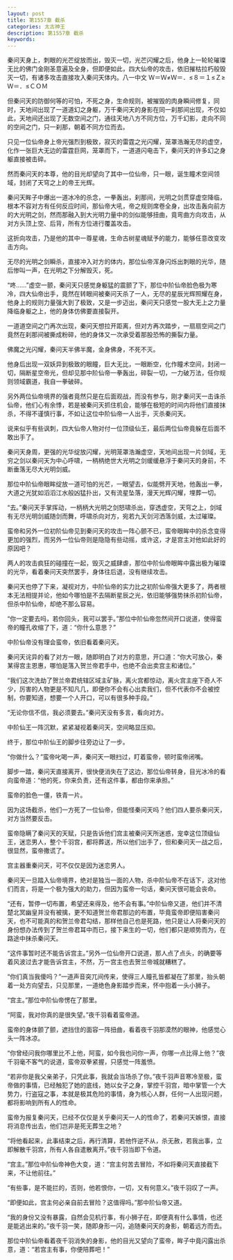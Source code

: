 ```yaml
---
layout: post
title: 第1557章 截杀
categories: 太古神王
description: 第1557章 截杀
keywords:
---
```


秦问天身上，刺眼的光芒绽放而出，毁灭一切，光芒闪耀之后，他身上一轮轮璀璨无比的佛门金刚圣意遍及全身，但即便如此，四大仙帝的攻击，依旧摧枯拉朽般毁灭一切，有诸多攻击直接攻入秦问天体内。八一中文 Ｗ＝Ｗ≠Ｗ＝．≤８＝１≤Ｚ≥Ｗ＝．≤ＣＯＭ

但秦问天的防御何等的可怕，不死之身，生命规则，被摧毁的肉身瞬间修复，同时，天地间出现了一道道幻之身躯，万千秦问天的身影在同一刹那间出现，不仅如此，天地间还出现了无数空间之门，通往天地八方不同方位，万千幻影，走向不同的空间之门，只一刹那，朝着不同方位而去。

只见一位仙帝身上帝光强烈到极致，寂灭的雷霆之光闪耀，笼罩浩瀚无尽的虚空，化作一张巨大无边的雷霆巨网，笼罩而下，一道道闪电击下，秦问天的许多幻之身躯直接被击碎。

然而秦问天的本尊，他的目光却望向了其中一位仙帝，只一眼，诞生瞳术空间领域，封闭了天穹之上的帝王光辉。

秦问天眸子中爆出一道冰冷的杀念，一拳轰出，刹那间，光明之剑贯穿虚空降临，根本不容对方有任何反应时间，那仙帝大吼，帝之规则席卷全身，出攻击轰向前方的大光明之剑，然而那融入到大光明力量中的剑似能够扭曲，竟弯曲方向攻击，从对方头顶上空、后背，所有方位进行覆盖攻击。

这折向攻击，乃是他的其中一尊星魂，生命古树星魂赋予的能力，能够任意改变攻击方向。

无尽的光明之剑瞬杀，直接冲入对方的体内，那位仙帝浑身闪烁出刺眼的光华，随后惨叫一声，在光明之下分解毁灭，死。

“咚……”虚空一颤，秦问天只感觉身躯猛的震颤了下，那位中阶仙帝脸色极为寒冷，四大仙帝出手，竟然在转眼间被秦问天杀了一人，无尽的星辰光辉照耀在身，他身上的规则力量强大到了极致，又是一步迈出，秦问天只感觉一股大无上之力量降临身躯之上，他的身体仿佛要直接裂开。

一道道空间之门再次出现，秦问天想拉开距离，但对方再次踏步，一扇扇空间之门竟然在刹那间被撕成粉碎，他的身体又一次承受着那股恐怖的撕裂力量。

佛魔之光闪耀，秦问天半佛半魔，金身佛身，不死不灭。

他身后出现一双妖异到极致的眼瞳，巨大无比，一眼断空，化作瞳术空间，封闭一切，隔断星空帝光，但却见那中阶仙帝一拳轰出，碎裂一切，一力破万法，任你规则领域霸道，我自一拳破碎。

另外两位仙帝境界的强者竟然只是在后面观战，而没有参与，刚才秦问天一击诛杀仙帝，他们心有余悸，若是被秦问天抓住机会，能够在极短的时间内将他们直接抹杀，不得不谨慎行事，不如让这位中阶仙帝一人出手，灭杀秦问天。

说来似乎有些讽刺，四大仙帝人物对付一位顶级仙王，最后两位仙帝竟躲在后面不敢出手了。

秦问天身周，更强的光华绽放闪耀，光明笼罩浩瀚虚空，天地间出现一片剑域，无穷之剑以秦问天为中心呼啸，一柄柄绝世大光明之剑缓缓悬浮于秦问天的身前，不断垂落无尽大光明剑威。

那位中阶仙帝眼眸绽放一道可怕的光芒，一眼望去，似能劈开天地，他轰出一拳，大道之光犹如滔滔江水般凶猛扑出，又有流星坠落，漫天光辉闪耀，埋葬一切。

“去。”秦问天手掌挥动，一柄柄大光明之剑怒啸杀出，穿透虚空，天穹之上，剑域有无尽光明剑威随剑而舞，呼啸杀向对方，宛若九天剑河洒落剑威，太过璀璨。

蛮帝和另外一位初阶仙帝见到秦问天的攻击一阵心颤不已，蛮帝眼眸中的杀念变得更加的强烈，而另外一位仙帝则是隐隐有些动摇，或许这，才是宫主对他如此好的原因吧？

两人的攻击疯狂的碰撞在一起，毁灭之威肆虐，那位中阶仙帝眼眸中露出极为璀璨的光华，看着秦问天突然罢手，身体往后退，没有继续攻击。

秦问天也停了下来，凝视对方，中阶仙帝的实力比之初阶仙帝强大更多了，两者根本无法相提并论，他如今哪怕是不去隔断星辰之光，依旧能够强势抹杀初阶仙帝，但杀中阶仙帝，却绝不那么容易。

“你一定要去吗，若你回头，我可以罢手。”那位中阶仙帝忽然间开口说道，使得蛮帝的瞳孔收缩了下，道：“你什么意思？”

中阶仙帝没有理会蛮帝，依旧看着秦问天。

秦问天诧异的看了对方一眼，随即明白了对方的意思，开口道：“你大可放心，秦某得宫主恩惠，哪怕是落入贺兰帝君手中，也绝不会出卖宫主和诸位。”

“我们这次洗劫了贺兰帝君统辖区域主矿脉，离火宫都惊动，离火宫主座下奇人不少，厉害的人物更是不知凡几，即便你不会有心出卖我们，但不代表你不会被控制，你要知道，想要一个人开口，可以有很多种手段。”

“无论你信不信，我必须要去。”秦问天没有多言，看向对方。

中阶仙王一阵沉默，紧紧凝视着秦问天，空间略显压抑。

终于，那位中阶仙王的脚步往旁边让了一步。

“你做什么？”蛮帝叱喝一声，秦问天一眼扫过，盯着蛮帝，顿时蛮帝闭嘴。

脚步一踏，秦问天直接离开，很快便消失在了这边，那位仙帝转身，目光冰冷的看向蛮帝道：“他的死，你来负责，还有这件事，都由你来承担。”

蛮帝的脸色一僵，铁青一片。

因为这场截杀，他们一方死了一位仙帝，但能怪秦问天吗？他们四人要杀秦问天，对方当然要反击。

蛮帝隐瞒了秦问天的天赋，只是告诉他们宫主被秦问天所迷惑，宠幸这位顶级仙王，迷恋男人，整个千羽宫，都将葬送，所以他们出手了，但和秦问天一战之后，很显然，蛮帝撒谎了。

宫主器重秦问天，可不仅仅是因为迷恋男人。

秦问天一旦踏入仙帝境界，绝对是独当一面的人物，杀中阶仙帝不在话下，这对他们而言，将是一个极为强大的助力，但因为蛮帝一句话，秦问天很可能会丧命。

“还有，暂停一切布置，希望还来得及，他不会有事。”中阶仙帝又道，他们并不清楚北冥幽皇并没有被擒，更不知道贺兰帝君那边的布置，毕竟蛮帝即便陷害秦问天，也不可能真的和贺兰帝君勾结，那样他自己也是死路，他只是让人将秦问天的身份想办法传到了贺兰帝君耳中而已，接下来生的一切，他们都只是顺势而为，在路途中抹杀秦问天。

“这件事暂时还不能告诉宫主。”另外一位仙帝开口说道，那人点了点头，的确要等着风波过去才能告诉宫主，不然，万一宫主也去贺兰帝城就糟糕了。

“你们真当我傻吗？”一道声音突兀间传来，使得三人瞳孔皆都凝在了那里，抬头朝着一处方向望去，只见那里，一道绝色身影踏步而来，怀中抱着一头小狮子。

“宫主。”那位中阶仙帝愣在了那里。

“阿蛮，我对你真的是很失望。”夜千羽看着蛮帝道。

蛮帝的身体颤了颤，遮挡住的面容一阵扭曲，看着夜千羽那漠然的眼神，他感觉心头一阵冰凉。

“你曾经问我你哪里比不上他，阿蛮，如今我也问你一声，你哪一点比得上他？”夜千羽毫不客气的说道，蛮帝双拳紧握，只感觉一阵羞愤。

“若非你是我父亲弟子，只凭此事，我就会当场杀了你。”夜千羽声音寒冷至极，蛮帝做的事情，已经触犯了她的底线，她以女子之身，掌控千羽宫，暗中掌管一个大势力，行盗寇之事，本就是极其危险的事情，身为核心人群，任何一人出现问题，都将影响到所有人的性命。

蛮帝为报复秦问天，已经不仅仅是关乎秦问天一人的性命了，若秦问天嫉恨，直接将消息传出去，他们岂非是死无葬生之地？

“将他看起来，此事结束之后，再行清算，若他忤逆不从，杀无赦，若我出事，立即解散千羽宫，所有人各自遣散离开。”夜千羽当即下令道。

“宫主。”那位中阶仙帝神色大变，道：“宫主何苦去冒险，不如将秦问天直接截下来，不让他前往。”

“有些事，是不能拦的，否则，他若恨你，一切，又有何意义。”夜千羽叹了一声。

“即便如此，宫主何必亲自前去冒险？这值得吗。”那中阶仙帝又道。

“我的身份又没有暴露，自然会见机行事，有小狮子在，即便真有什么事情，也还是能逃出来的。”夜千羽一笑，随即身形一闪，追随秦问天的身影，朝着远方而去。

那位中阶仙帝看着夜千羽消失的身影，他的目光又望向了蛮帝，眸子中竟闪露出杀意，道：“若宫主有事，你便陪葬吧！”
